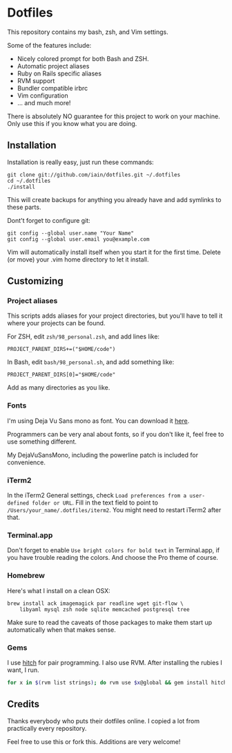 # Dotfiles

This repository contains my bash, zsh, and Vim settings.

Some of the features include:

* Nicely colored prompt for both Bash and ZSH.
* Automatic project aliases
* Ruby on Rails specific aliases
* RVM support
* Bundler compatible irbrc
* Vim configuration
* ... and much more!

There is absolutely NO guarantee for this project to work on your machine.
Only use this if you know what you are doing.

## Installation

Installation is really easy, just run these commands:

    git clone git://github.com/iain/dotfiles.git ~/.dotfiles
    cd ~/.dotfiles
    ./install

This will create backups for anything you already have and add symlinks to these parts.

Dont't forget to configure git:

    git config --global user.name "Your Name"
    git config --global user.email you@example.com

Vim will automatically install itself when you start it for the first time.
Delete (or move) your .vim home directory to let it install.

## Customizing

### Project aliases

This scripts adds aliases for your project directories, but you'll have to tell it where your
projects can be found.

For ZSH, edit `zsh/98_personal.zsh`, and add lines like:

    PROJECT_PARENT_DIRS+=("$HOME/code")

In Bash, edit `bash/98_personal.sh`, and add something like:

    PROJECT_PARENT_DIRS[0]="$HOME/code"

Add as many directories as you like.

### Fonts

I'm using Deja Vu Sans mono as font. You can download it [here](http://dejavu-fonts.org/wiki/Download).

Programmers can be very anal about fonts, so if you don't like it, feel free to use something
different.

My DejaVuSansMono, including the powerline patch is included for convenience.

### iTerm2

In the iTerm2 General settings, check `Load preferences from a user-defined folder or URL`. Fill in
the text field to point to `/Users/your_name/.dotfiles/iterm2`.
You might need to restart iTerm2 after that.

### Terminal.app

Don't forget to enable `Use bright colors for bold text` in Terminal.app, if you have trouble
reading the colors. And choose the Pro theme of course.

### Homebrew

Here's what I install on a clean OSX:

```
brew install ack imagemagick par readline wget git-flow \
    libyaml mysql zsh node sqlite memcached postgresql tree
```

Make sure to read the caveats of those packages to make them start up automatically when that makes sense.

### Gems

I use [hitch](https://github.com/therubymug/hitch) for pair programming. I also use RVM.
After installing the rubies I want, I run.

``` bash
for x in $(rvm list strings); do rvm use $x@global && gem install hitch; done
```


## Credits

Thanks everybody who puts their dotfiles online. I copied a lot from practically every repository.

Feel free to use this or fork this. Additions are very welcome!
